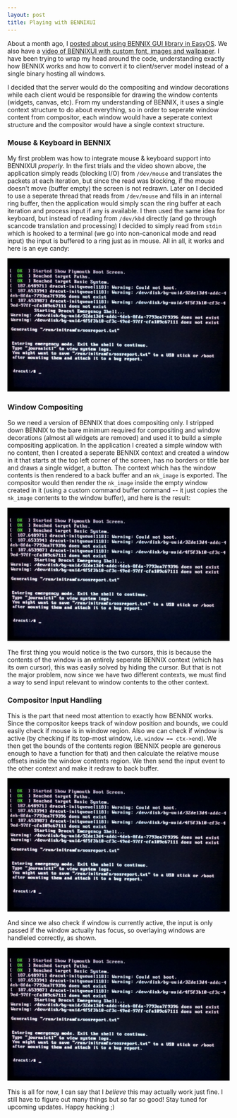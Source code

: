```yaml
---
layout: post
title: Playing with BENNIXUI
---
```


About a month ago, I [posted about using BENNIX GUI library in EasyOS](/2010-04-09-bennix-ui). We also have a [video of BENNIXUI with custom font, images and wallpaper](https://youtu.be/ZnHjvPpFUbs). I have been trying to wrap my head around the code, understanding exactly how BENNIX works and how to convert it to client/server model instead of a single binary hosting all windows.

I decided that the server would do the compositing and window decorations while each client would be responsible for drawing the window contents (widgets, canvas, etc). From my understanding of BENNIX, it uses a single context structure to do about everything, so in order to seperate window content from compositor, each window would have a seperate context structure and the compositor would have a single context structure.

### Mouse & Keyboard in BENNIX
My first problem was how to integrate mouse & keyboard support into BENNIXUI _properly_. In the first trials and the video shown above, the application simply reads (blocking I/O) from `/dev/mouse` and translates the packets at each iteration, but since the read was blocking, if the mouse doesn't move (buffer empty) the screen is not redrawn. Later on I decided to use a seperate thread that reads from `/dev/mouse` and fills in an internal ring buffer, then the application would simply scan the ring buffer at each iteration and process input if any is available. I then used the same idea for keyboard, but instead of reading from `/dev/kbd` directly (and go through scancode translation and processing) I decided to simply read from `stdin` which is hooked to a terminal (we go into non-canonical mode and read input) the input is buffered to a ring just as in mouse. All in all, it works and here is an eye candy:

![Initial BENNIXUI trial](/img/blog/nkui/ss1.png)

### Window Compositing
So we need a version of BENNIX that does compositing only. I stripped down BENNIX to the bare minimum required for compositing and window decorations (almost all widgets are removed) and used it to build a simple compositing application. In the application I created a simple window with no content, then I created a seperate BENNIX context and created a window in it that starts at the top left corner of the screen, has no borders or title bar and draws a single widget, a button. The context which has the window contents is then rendered to a back buffer and an `nk_image` is exported. The compositor would then render the `nk_image` inside the empty window created in it (using a custom command buffer command -- it just copies the `nk_image` contents to the window buffer), and here is the result:

![First compositor](/img/blog/nkui/ss2.png)

The first thing you would notice is the two cursors, this is because the contents of the window is an entirely seperate BENNIX context (which has its own cursor), this was easily solved by hiding the cursor. But that is not the major problem, now since we have two different contexts, we must find a way to send input relevant to window contents to the other context.

### Compositor Input Handling
This is the part that need most attention to exactly how BENNIX works. Since the compositor keeps track of window position and bounds, we could easily check if mouse is in window region. Also we can check if window is active (by checking if its top-most window, i.e. `window == ctx->end`). We then get the bounds of the contents region (BENNIX people are generous enough to have a function for that) and then calculate the relative mouse offsets inside the window contents region. We then send the input event to the other context and make it redraw to back buffer.

![Input passing](/img/blog/nkui/ss3.png)

And since we also check if window is currently active, the input is only passed if the window actually has focus, so overlaying windows are handleled correctly, as shown.

![Overlaying windows](/img/blog/nkui/ss4.png)

This is all for now, I can say that I _believe_ this may actually work just fine. I still have to figure out many things but so far so good! Stay tuned for upcoming updates. Happy hacking ;)
